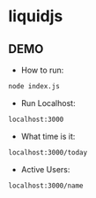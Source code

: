 # liquidjs

## DEMO

* How to run:
```bash
node index.js
```

* Run Localhost:
```bash
localhost:3000
```

* What time is it:
```bash
localhost:3000/today
```

* Active Users:
```bash
localhost:3000/name
```
